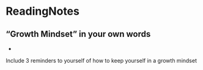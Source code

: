 # ReadingNotes

## “Growth Mindset” in your own words
-


Include 3 reminders to yourself of how to keep yourself in a growth mindset
